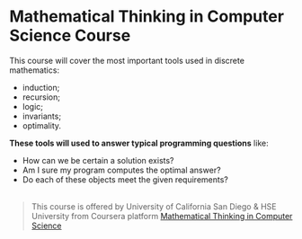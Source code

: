 # Mathematical Thinking in Computer Science Course

 This course will cover the most important tools used in discrete mathematics:
 - induction;
 - recursion; 
 - logic; 
 - invariants; 
 - optimality. 
 
 **These tools will used to answer typical programming questions** like:
 - How can we be certain a solution exists?
 - Am I sure my program computes the optimal answer? 
 - Do each of these objects meet the given requirements?
<br><br>
 > This course is offered by University of California San Diego & HSE University from Coursera platform  [Mathematical Thinking in Computer Science](https://www.coursera.org/learn/what-is-a-proof)
